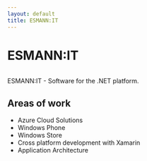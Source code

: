 ```yaml
---
layout: default
title: ESMANN:IT
---
```


<div class="post">
	<h1 class="pageTitle">ESMANN:IT</h1>
	<img src="{{ '/assets/img/1500x500.jpg' | prepend: site.baseurl }}" alt=""></img> 
	<p class="intro">ESMANN:IT - Software for the .NET platform.</p>
	<h2>Areas of work</h2>
	<ul>
		<li>Azure Cloud Solutions</li>
  		<li>Windows Phone</li>
  		<li>Windows Store</li>
  		<li>Cross platform development with Xamarin</li>
  		<li>Application Architecture</li>
  	</ul>
</div>
